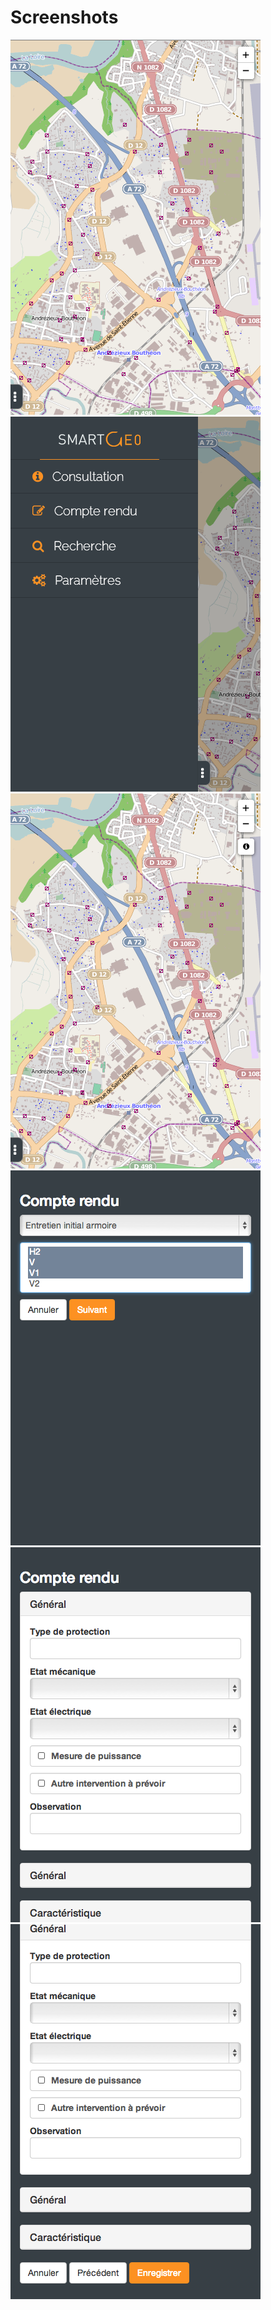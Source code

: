 Screenshots
===========

!["Screenshot 1"](1.png "Screenshot 1")
!["Screenshot 2"](2.png "Screenshot 2")
!["Screenshot 3"](3.png "Screenshot 3")
!["Screenshot 4"](4.png "Screenshot 4")
!["Screenshot 5"](5.png "Screenshot 5")
!["Screenshot 6"](6.png "Screenshot 6")
